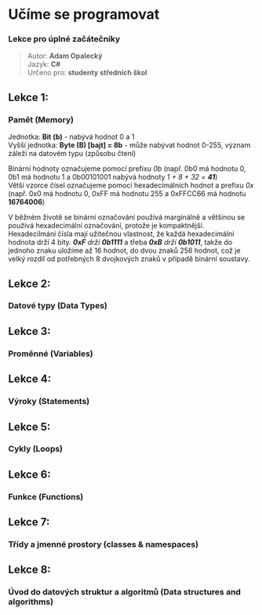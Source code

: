 # Učíme se programovat  
### Lekce pro úplné začátečníky  
 > Autor: **Adam Opalecký**  
 > Jazyk: **C#**  
 > Určeno pro: **studenty středních škol**  

## Lekce 1:
### Pamět (Memory)
Jednotka: **Bit (b)** - nabývá hodnot 0 a 1  
Vyšší jednotka: **Byte (B) [bajt] = 8b** - může nabývat hodnot 0-255, význam záleží na datovém typu (způsobu čtení)  
  
Binární hodnoty označujeme pomocí prefixu _0b_ (např. 0b0 má hodnotu 0, 0b1 má hodnotu 1 a 0b00101001 nabývá hodnoty _1 + 8 + 32 = **41**_)  
Větší vzorce čísel označujeme pomocí hexadecimálních hodnot a prefixu _0x_ (např. 0x0 má hodnotu 0, 0xFF má hodnotu 255 a 0xFFCC66 má hodnotu **16764006**)  
  
V běžném životě se binární označování používá marginálně a většinou se používá hexadecimální označování, protože je kompaktnější.  
Hexadecilmání čísla mají užitečnou vlastnost, že každá hexadecimální hodnota drží 4 bity. _**0xF** drží **0b1111**_
 a třeba _**0xB** drží **0b1011**_, takže do jednoho znaku uložíme až 16 hodnot, do dvou znaků 256 hodnot, což je velký rozdíl od potřebných 8 dvojkových znaků v případě binární soustavy.  
 
## Lekce 2:
### Datové typy (Data Types)

## Lekce 3:
### Proměnné (Variables)

## Lekce 4:
### Výroky (Statements)

## Lekce 5:
### Cykly (Loops)

## Lekce 6:
### Funkce (Functions)

## Lekce 7:
### Třídy a jmenné prostory (classes & namespaces)

## Lekce 8:
### Úvod do datových struktur a algoritmů (Data structures and algorithms)
